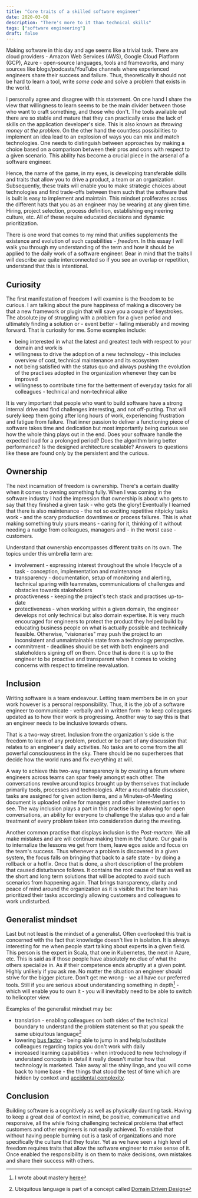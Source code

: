 ```yaml
---
title: "Core traits of a skilled software engineer"
date: 2020-03-08
description: "There's more to it than technical skills"
tags: ["software engineering"]
draft: false
---
```


Making software in this day and age seems like a trivial task. 
There are cloud providers - Amazon Web Services (AWS), Google Cloud Platform (GCP), Azure - open-source languages, tools and frameworks, 
and many sources like blogs/podcasts/YouTube channels where experienced engineers share their success and failure. 
Thus, theoretically it should not be hard to learn a tool, write *some code* and solve a problem that exists in the world.

I personally agree and disagree with this statement. 
On one hand I share the view that willingness to learn seems to be the main divider between those who want to craft something, and those who don't. 
The tools available out there are so stable and mature that they can practically erase the lack of skills on the application developer's side. 
This is also known as _throwing money at the problem_.
On the other hand the countless possibilities to implement an idea lead to an explosion of ways you can mix and match technologies. 
One needs to distinguish between approaches by making a choice based on a comparison between their pros and cons with respect to a given scenario. 
This ability has become a crucial piece in the arsenal of a software engineer.

Hence, the name of the game, in my eyes, is developing transferable skills and traits that allow you to drive a product, a team or an organization. 
Subsequently, these traits will enable you to make strategic choices about technologies and 
find trade-offs between them such that the software that is built is easy to implement and maintain.
This mindset proliferates across the different hats that you as an engineer may be wearing at any given time.
Hiring, project selection, process definition, establishing engineering culture, etc. 
All of these require educated decisions and dynamic prioritization. 

There is one word that comes to my mind that unifies supplements the existence and evolution of such capabilities - *freedom*. 
In this essay I will walk you through my understanding of the term and how it should be applied to the daily work of a software engineer.
Bear in mind that the traits I will describe are quite interconnected so if you see an overlap or repetition, understand that this is intentional.

## Curiosity

The first manifestation of freedom I will examine is the freedom to be curious. 
I am talking about the pure happiness of making a discovery be that a new framework or plugin that will save you a couple of keystrokes.
The absolute joy of struggling with a problem for a given period and ultimately finding a solution or - event better - 
failing miserably and moving forward. That is curiosity for me. Some examples include:

- being interested in what the latest and greatest tech with respect to your domain and work is
- willingness to drive the adoption of a new technology - this includes overview of cost, technical maintenance and its ecosystem
- not being satisfied with the status quo and always pushing the evolution of the practises adopted in the organization whenever they can be improved
- willingness to contribute time for the betterment of everyday tasks for all colleagues - technical and non-technical alike

It is very important that people who want to build software have a strong internal drive and find challenges interesting, and not off-putting. 
That will surely keep them going after long hours of work, experiencing frustration and fatigue from failure. 
That inner passion to deliver a functioning piece of software takes time and dedication 
but most importantly being curious see how the whole thing plays out in the end.
Does your software handle the expected load for a prolonged period? 
Does the algorithm bring better performance? 
Is the designed architecture scalable?
Answers to questions like these are found only by the persistent and the curious.

## Ownership

The next incarnation of freedom is ownership. There's a certain duality when it comes to owning something fully.
When I was coming in the software industry I had the impression that ownership is about who gets to say that they finished a given task - 
who gets the glory! 
Eventually I learned that there is also maintenance - the not so exciting repetitive nitpicky tasks work - and the scary production downtimes or process failures.
This is what making something truly yours means - caring for it, thinking of it without needing a nudge from colleagues, managers and - in the worst case - customers.

Understand that ownership encompasses different traits on its own. The topics under this umbrella term are:
- involvement - expressing interest throughout the whole lifecycle of a task - conception, implementation and maintenance
- transparency - documentation, setup of monitoring and alerting, technical sparing with teammates, communications of challenges and obstacles towards stakeholders
- proactiveness - keeping the project's tech stack and practises up-to-date
- protectiveness - when working within a given domain, the engineer develops not only technical but also domain expertise. 
It is very much encouraged for engineers to protect the product they helped build by educating business people on what is actually possible and technically feasible.
Otherwise, "visionaries" may push the project to an inconsistent and unmaintainable state from a technology perspective.
- commitment - deadlines should be set with both engineers and stakeholders signing off on them. 
Once that is done it is up to the engineer to be proactive and transparent when it comes to voicing concerns with respect to timeline reevaluation.

## Inclusion

Writing software is a team endeavour. Letting team members be in on your work however is a personal responsibility. 
Thus, it is the job of a software engineer to communicate - verbally and in written form - to keep colleagues updated as to how their work is progressing. 
Another way to say this is that an engineer needs to be inclusive towards others. 

That is a two-way street. 
Inclusion from the organization's side is the freedom to learn of any problem, product or be part of any discussion that relates to an engineer's daily activities.
No tasks are to come from the all powerful consciousness in the sky. 
There should be no superheroes that decide how the world runs and fix everything at will. 

A way to achieve this two-way transparency is by creating a forum where engineers across teams can spar freely amongst each other.
The conversations revolve around topics brought up by themselves that include primarily tools, processes and technologies.
After a round table discussion, tasks are assigned for given action items, and a Minutes-of-Meeting document is uploaded online for managers and other interested parties to see.
The way inclusion plays a part in this practise is by allowing for open conversations, 
an ability for everyone to challenge the status quo and a fair treatment of every problem taken into consideration during the meeting. 

Another common practise that displays inclusion is the *Post-mortem*. 
We all make mistakes and are will continue making them in the future. 
Our goal is to internalize the lessons we get from them, leave egos aside and focus on the team's success. 
Thus whenever a problem is discovered in a given system, the focus falls on bringing that back to a safe state - by doing a rollback or a hotfix. 
Once that is done, a short description of the problem that caused disturbance follows. 
It contains the root cause of that as well as the short and long term solutions that will be adopted to avoid such scenarios from happening again.
That brings transparency, clarity and peace of mind around the organization as it is visible that the team has prioritized their tasks accordingly 
allowing customers and colleagues to work undisturbed.

## Generalist mindset

Last but not least is the mindset of a generalist. 
Often overlooked this trait is concerned with the fact that knowledge doesn't live in isolation.
It is always interesting for me when people start talking about experts in a given field. 
This person is the expert in Scala, that one in Kubernetes, the next in Azure, etc.
This is said as if those people have absolutely no clue of what the others specialize in.
As if their competence ends abruptly at a given point. Highly unlikely if you ask me.
No matter the situation an engineer should strive for the bigger picture. 
Don't get me wrong - we all have our preferred tools. 
Still if you are serious about understanding something in depth[^2] - which will enable you to own it - 
you will inevitably need to be able to switch to helicopter view. 

Examples of the generalist mindset may be:
- translation - enabling colleagues on both sides of the technical boundary to understand the problem statement so that you speak the same ubiquitous language[^1]
- lowering [bus factor](https://en.wikipedia.org/wiki/Bus_factor) - being able to jump in and help/substitute colleagues regarding topics you don't work with daily
- increased learning capabilities - when introduced to new technology if understand concepts in detail it really doesn't matter how that technology is marketed.
Take away all the shiny lingo, and you will come back to home base - the things that stood the test of time which are hidden by context and [accidental complexity](https://medium.com/swlh/how-to-avoid-accidental-complexity-in-software-design-2792ad99fddc).

## Conclusion

Building software is a cognitively as well as physically daunting task. 
Having to keep a great deal of context in mind, be positive, communicative and responsive, 
all the while fixing challenging technical problems that effect customers and other engineers is not easily achieved.
To enable that without having people burning out is a task of organizations and more specifically the culture that they foster. 
Yet as we have seen a high level of freedom requires traits that allow the software engineer to make sense of it.
Once enabled the responsibility is on them to make decisions, own mistakes and share their success with others.

[^1]: Ubiquitous language is part of a concept called [Domain Driven Design](https://airbrake.io/blog/software-design/domain-driven-design)

[^2]: I wrote about mastery [here](http://zafirov.me/posts/changing_reality)